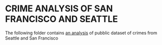 # CRIME ANALYSIS OF SAN FRANCISCO AND SEATTLE

The following folder contains [an analysis](https://github.com/AlessandroMozzato/datasci_course_materials/blob/master/assignment6/CrimeAnalysis.ipynb) of pubblic dataset of crimes from Seattle and San Francisco
